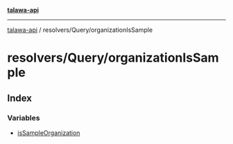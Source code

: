 [**talawa-api**](../../../README.md)

***

[talawa-api](../../../modules.md) / resolvers/Query/organizationIsSample

# resolvers/Query/organizationIsSample

## Index

### Variables

- [isSampleOrganization](variables/isSampleOrganization.md)
